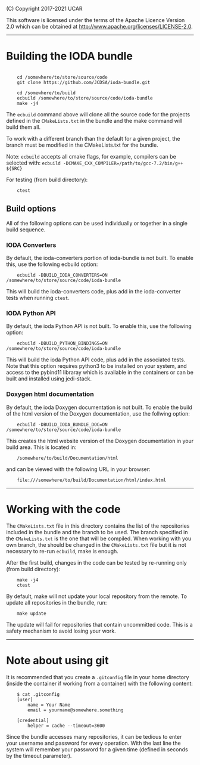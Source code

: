 (C) Copyright 2017-2021 UCAR

This software is licensed under the terms of the Apache Licence Version 2.0
which can be obtained at http://www.apache.org/licenses/LICENSE-2.0.

----------------
# Building the IODA  bundle
```

    cd /somewhere/to/store/source/code
    git clone https://github.com/JCDSA/ioda-bundle.git

    cd /somewhere/to/build
    ecbuild /somewhere/to/store/source/code/ioda-bundle
    make -j4
```

The `ecbuild` command above will clone all the source code for the projects defined in the
`CMakeLists.txt` in the bundle and the make command will build them all.

To work with a different branch than the default for a given project, the branch must be
modified in the CMakeLists.txt for the bundle.

Note: `ecbuild` accepts all cmake flags, for example, compilers can be selected with:
    `ecbuild -DCMAKE_CXX_COMPILER=/path/to/gcc-7.2/bin/g++ ${SRC}`

For testing (from build directory):

```
    ctest
```

## Build options
All of the following options can be used individually or together in a single build sequence.

### IODA Converters
By default, the ioda-converters portion of ioda-bundle is not built. To enable this, use the following ecbuild option:
```
    ecbuild -DBUILD_IODA_CONVERTERS=ON /somewhere/to/store/source/code/ioda-bundle
```
This will build the ioda-converters code, plus add in the ioda-converter tests when running `ctest`.

### IODA Python API
By default, the ioda Python API is not built. To enable this, use the following option:
```
    ecbuild -DBUILD_PYTHON_BINDINGS=ON /somewhere/to/store/source/code/ioda-bundle
```
This will build the ioda Python API code, plus add in the associated tests. Note that this option requires python3 to be installed on your system, and access to the pybind11 libraray which is available in the containers or can be built and installed using jedi-stack.

### Doxygen html documentation
By default, the ioda Doxygen documentation is not built. To enable the build of the html version of the Doxygen documentation, use the follwing option:
```
    ecbuild -DBUILD_IODA_BUNDLE_DOC=ON /somewhere/to/store/source/code/ioda-bundle
```
This creates the html website version of the Doxygen documentation in your build area. This is located in:
```
    /somewhere/to/build/Documentation/html
```
and can be viewed with the following URL in your browser:
```
    file:///somewhere/to/build/Documentation/html/index.html
```

--------
# Working with the code

The `CMakeLists.txt` file in this directory contains the list of the repositories included
in the bundle and the branch to be used. The branch specified in the `CMakeLists.txt` is
the one that will be compiled. When working with you own branch, the should be changed in
the `CMakeLists.txt` file but it is not necessary to re-run `ecbuild`, make is enough.

After the first build, changes in the code can be tested by re-running only
(from build directory):

```
    make -j4
    ctest
```

By default, make will not update your local repository from the remote. To update all repositories
in the bundle, run:
```
    make update
```

The update will fail for repositories that contain uncommitted code. This is a safety mechanism to avoid losing your work.

-------
# Note about using git

It is recommended that you create a `.gitconfig` file in your home directory (inside the container if working from a container) with the following content:

```
    $ cat .gitconfig
    [user]
        name = Your Name
        email = yourname@somewhere.something

    [credential]
        helper = cache --timeout=3600
```

Since the bundle accesses many repositories, it can be tedious to enter your username and
password for every operation.  With the last line the system will remember your password for
a given time (defined in seconds by the timeout parameter).

